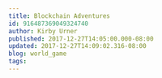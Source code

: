 ```yaml
---
title: Blockchain Adventures
id: 916487369049324740
author: Kirby Urner
published: 2017-12-27T14:05:00.000-08:00
updated: 2017-12-27T14:09:02.316-08:00
blog: world_game
tags: 
---
```


